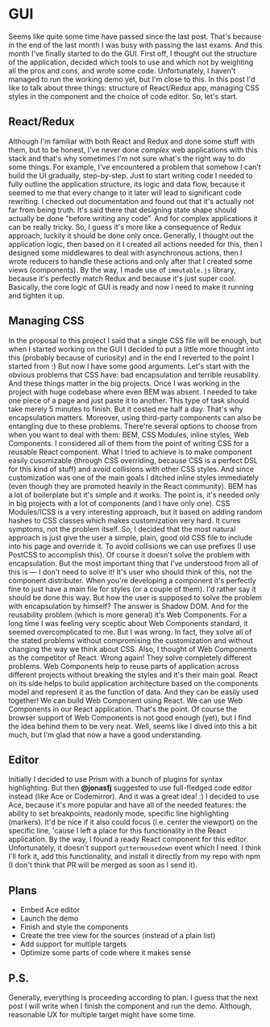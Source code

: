 # GUI

Seems like quite some time have passed since the last post. That's because in the end of the last month I was busy with passing the last exams. And this month I've finally started to do the GUI. First off, I thought out the structure of the application, decided which tools to use and which not by weighting all the pros and cons, and wrote some code. Unfortunately, I haven't managed to run the working demo yet, but I'm close to this. In this post I'd like to talk about three things: structure of React/Redux app, managing CSS styles in the component and the choice of code editor. So, let's start.

## React/Redux
Although I'm familiar with both React and Redux and done some stuff with them, but to be honest, I've never done *complex* web applications with this stack and that's why sometimes I'm not sure what's the right way to do some things. For example, I've encountered a problem that somehow I can't build the UI gradually, step-by-step. Just to start writing code I needed to fully outline the application structure, its logic and data flow, because it seemed to me that every change to it later will lead to significant code rewriting. I checked out documentation and found out that it's actually not far from being truth. It's said there that designing state shape should actually be done "before writing any code". And for complex applications it can be really tricky. So, I guess it's more like a consequence of Redux approach, luckily it should be done only once. Generally, I thought out the application logic, then based on it I created all actions needed for this, then I designed some middlewares to deal with asynchronous actions, then I wrote reducers to handle these actions and only after that I created some views (components). By the way, I made use of `immutable.js` library, because it's perfectly match Redux and because it's just super cool. Basically, the core logic of GUI is ready and now I need to make it running and tighten it up.

## Managing CSS
In the proposal to this project I said that a single CSS file will be enough, but when I started working on the GUI I decided to put a little more thought into this (probably because of curiosity) and in the end I reverted to the point I started from :) But now I have some good arguments. Let's start with the obvious problems that CSS have: bad encapsulation and terrible reusability. And these things matter in the big projects. Once I was working in the project with huge codebase where even BEM was absent. I needed to take one piece of a page and just paste it to another. This type of task should take merely 5 minutes to finish. But it costed me half a day. That's why encapsulation matters. Moreover, using third-party components can also be entangling due to these problems. There're several options to choose from when you want to deal with them: BEM, CSS Modules, inline styles, Web Components. I considered all of them from the point of writing CSS for a reusable React component. What I tried to achieve is to make component easily cusomizable (through CSS overriding, because CSS is a perfect DSL for this kind of stuff) and avoid collisions with other CSS styles. And since customization was one of the main goals I ditched inline styles immediately (even though they are promoted heavily in the React community). BEM has a lot of boilerplate but it's simple and it works. The point is, it's needed only in big projects with a lot of components (and I have only one). CSS Modules/ICSS is a very interesting approach, but it based on adding random hashes to CSS classes which makes customization very hard. It cures symptoms, not the problem itself. So, I decided that the most natural approach is just give the user a simple, plain, good old CSS file to include into his page and override it. To avoid collisions we can use prefixes (I use PostCSS to accomplish this). Of course it doesn't solve the problem with encapsulation. But the most important thing that I've understood from all of this is — I don't need to solve it! It's user who should think of this, not the component distributer. When you're developing a component it's perfectly fine to just have a main file for styles (or a couple of them). I'd rather say it should be done this way. But how the user is supposed to solve the problem with encapsulation by himself? The answer is Shadow DOM. And for the reusability problem (which is more general) it's Web Components. For a long time I was feeling very sceptic about Web Components standard, it seemed overcomplicated to me. But I was wrong. In fact, they solve all of the stated problems without compromising the customization and without changing the way we think about CSS. Also, I thought of Web Components as the competitor of React. Wrong again! They solve completely different problems. Web Components help to reuse parts of application across different projects without breaking the styles and it's their main goal. React on its side helps to build application architecture based on the components model and represent it as the function of data. And they can be easily used together! We can build Web Component using React. We can use Web Components in our React application. That's the point. Of course the browser support of Web Components is not good enough (yet), but I find the idea behind them to be very neat. Well, seems like I dived into this a bit much, but I'm glad that now a have a good understanding.

## Editor
Initially I decided to use Prism with a bunch of plugins for syntax highlighting. But then **@jonasfj** suggested to use full-fledged code editor instead (like Ace or Codemirror). And it was a great idea! :) I decided to use Ace, because it's more popular and have all of the needed features: the ability to set breakpoints, readonly mode, specific line highlighting (markers). It'd be nice if it also could focus (i.e. center the viewport) on the specific line, 'cause I left a place for this functionality in the React application. By the way, I found a ready React component for this editor. Unfortunately, it doesn't support `guttermousedown` event which I need. I think I'll fork it, add this functionality, and install it directly from my repo with npm (I don't think that PR will be merged as soon as I send it). 

## Plans
* Embed Ace editor
* Launch the demo
* Finish and style the components
* Create the tree view for the sources (instead of a plain list)
* Add support for multiple targets
* Optimize some parts of code where it makes sense

## P.S.
Generally, everything is proceeding according to plan. I guess that the next post I will write when I finish the component and run the demo. Although, reasonable UX for multiple target might have some time.

